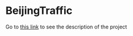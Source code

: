# BeijingTraffic


Go to [this link](https://github.com/Aure-M/BeijingTraffic/blob/master/20221012_Group5_DE1_SHI-Yunze_Chicate-Glory_Marc-AurelSewedoALIOZA__1.docx.pdf) to see the description of the project
